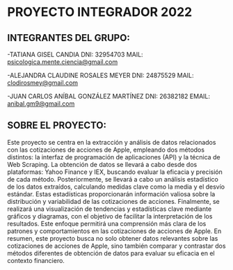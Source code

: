
# PROYECTO INTEGRADOR 2022

## INTEGRANTES DEL GRUPO:

-TATIANA GISEL CANDIA
DNI: 32954703
MAIL: psicologica.mente.ciencia@gmail.com

-ALEJANDRA CLAUDINE ROSALES MEYER
DNI: 24875529
MAIL: clodirosmey@gmail.com

-JUAN CARLOS ANÍBAL GONZÁLEZ MARTÍNEZ
DNI: 26382182
EMAIL: anibal.gm9@gmail.com


## SOBRE EL PROYECTO:

Este proyecto se centra en la extracción y análisis de datos relacionados con las cotizaciones de acciones de Apple, empleando dos métodos distintos: la interfaz de programación de aplicaciones (API) y la técnica de Web Scraping. La obtención de datos se llevará a cabo desde dos plataformas:  Yahoo Finance y IEX, buscando evaluar la eficacia y precisión de cada método.
Posteriormente, se llevará a cabo un análisis estadístico de los datos extraídos, calculando medidas clave como la media y el desvío estándar. Estas estadísticas proporcionarán información valiosa sobre la distribución y variabilidad de las cotizaciones de acciones.
Finalmente, se realizará una visualización de tendencias y estadísticas clave mediante gráficos y diagramas, con el objetivo de facilitar la interpretación de los resultados. Este enfoque permitirá una comprensión más clara de los patrones y comportamientos en las cotizaciones de acciones de Apple.
En resumen, este proyecto busca no solo obtener datos relevantes sobre las cotizaciones de acciones de Apple, sino también comparar y contrastar dos métodos diferentes de obtención de datos para evaluar su eficacia en el contexto financiero.

